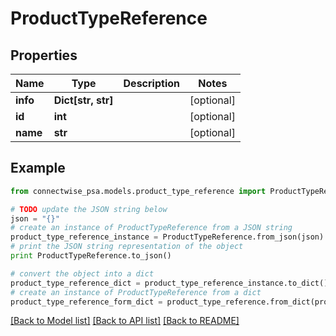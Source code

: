 # ProductTypeReference


## Properties
Name | Type | Description | Notes
------------ | ------------- | ------------- | -------------
**info** | **Dict[str, str]** |  | [optional] 
**id** | **int** |  | [optional] 
**name** | **str** |  | [optional] 

## Example

```python
from connectwise_psa.models.product_type_reference import ProductTypeReference

# TODO update the JSON string below
json = "{}"
# create an instance of ProductTypeReference from a JSON string
product_type_reference_instance = ProductTypeReference.from_json(json)
# print the JSON string representation of the object
print ProductTypeReference.to_json()

# convert the object into a dict
product_type_reference_dict = product_type_reference_instance.to_dict()
# create an instance of ProductTypeReference from a dict
product_type_reference_form_dict = product_type_reference.from_dict(product_type_reference_dict)
```
[[Back to Model list]](../README.md#documentation-for-models) [[Back to API list]](../README.md#documentation-for-api-endpoints) [[Back to README]](../README.md)


